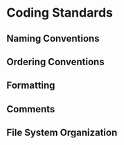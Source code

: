 # Coding Standards

## Naming Conventions

## Ordering Conventions

## Formatting

## Comments

## File System Organization
